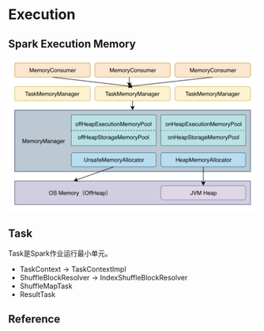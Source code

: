 # Execution

## Spark Execution Memory

![spark execution memory](assets/images/spark-execution-memory.png)

## Task

Task是Spark作业运行最小单元。

- TaskContext -> TaskContextImpl
- ShuffleBlockResolver -> IndexShuffleBlockResolver
- ShuffleMapTask
- ResultTask

## Reference